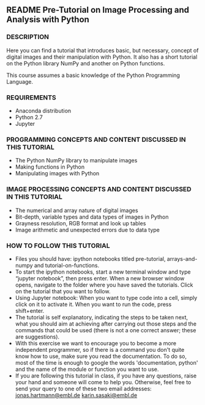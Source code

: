 ## README Pre-Tutorial on Image Processing and Analysis with Python


### DESCRIPTION
Here you can find a tutorial that introduces basic, but necessary, concept of digital images and their manipulation with Python. It also has a short tutorial on the Python library NumPy and another on Python functions.

This course assumes a basic knowledge of the Python Programming Language.


### REQUIREMENTS
- Anaconda distribution
- Python 2.7
- Jupyter  


### PROGRAMMING CONCEPTS AND CONTENT DISCUSSED IN THIS TUTORIAL
- The Python NumPy library to manipulate images
- Making functions in Python
- Manipulating images with Python



### IMAGE PROCESSING CONCEPTS AND CONTENT DISCUSSED IN THIS TUTORIAL
- The numerical and array nature of digital images
- Bit-depth, variable types and data types of images in Python
- Grayness resolution, RGB format and look up tables
- Image arithmetic and unexpected errors due to data type



### HOW TO FOLLOW THIS TUTORIAL
- Files you should have: ipython notebooks titled pre-tutorial, arrays-and-numpy and tutorial-on-functions.
- To start the ipython notebooks, start a new terminal window and type “jupyter notebook”, then press enter. When a new browser window opens, navigate to the folder where you have saved the tutorials. Click on the tutorial that you want to follow.  
- Using Jupyter notebook: When you want to type code into a cell, simply click on it to activate it. When you want to run the code, press shift+enter. 
- The tutorial is self explanatory, indicating the steps to be taken next, what you should aim at achieving after carrying out those steps and the commands that could be used (there is not a one correct answer; these are suggestions).
- With this exercise we want to encourage you to become a more independent programmer, so if there is a command you don't quite know how to use, make sure you read the documentation. To do so, most of the time is enough to google the words 'documentation, python' and the name of the module or function you want to use.
- If you are following this tutorial in class, if you have any questions, raise your hand and someone will come to help you. Otherwise, feel free to send your query to one of these two email addresses:
jonas.hartmann@embl.de
karin.sasaki@embl.de

